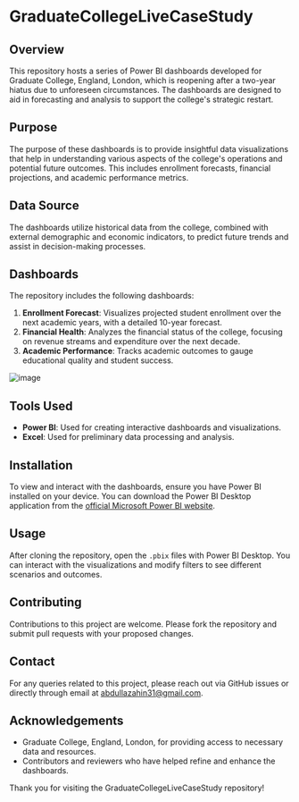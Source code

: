 # GraduateCollegeLiveCaseStudy

## Overview
This repository hosts a series of Power BI dashboards developed for Graduate College, England, London, which is reopening after a two-year hiatus due to unforeseen circumstances. The dashboards are designed to aid in forecasting and analysis to support the college's strategic restart.

## Purpose
The purpose of these dashboards is to provide insightful data visualizations that help in understanding various aspects of the college's operations and potential future outcomes. This includes enrollment forecasts, financial projections, and academic performance metrics.

## Data Source
The dashboards utilize historical data from the college, combined with external demographic and economic indicators, to predict future trends and assist in decision-making processes.

## Dashboards
The repository includes the following dashboards:
1. **Enrollment Forecast**: Visualizes projected student enrollment over the next academic years, with a detailed 10-year forecast.
2. **Financial Health**: Analyzes the financial status of the college, focusing on revenue streams and expenditure over the next decade.
3. **Academic Performance**: Tracks academic outcomes to gauge educational quality and student success.

![image](https://github.com/user-attachments/assets/f0f9ce1f-f4e3-4e74-84eb-778732435fd0)


## Tools Used
- **Power BI**: Used for creating interactive dashboards and visualizations.
- **Excel**: Used for preliminary data processing and analysis.

## Installation
To view and interact with the dashboards, ensure you have Power BI installed on your device. You can download the Power BI Desktop application from the [official Microsoft Power BI website](https://powerbi.microsoft.com/).

## Usage
After cloning the repository, open the `.pbix` files with Power BI Desktop. You can interact with the visualizations and modify filters to see different scenarios and outcomes.

## Contributing
Contributions to this project are welcome. Please fork the repository and submit pull requests with your proposed changes.

## Contact
For any queries related to this project, please reach out via GitHub issues or directly through email at abdullazahin31@gmail.com.

## Acknowledgements
- Graduate College, England, London, for providing access to necessary data and resources.
- Contributors and reviewers who have helped refine and enhance the dashboards.

Thank you for visiting the GraduateCollegeLiveCaseStudy repository!
